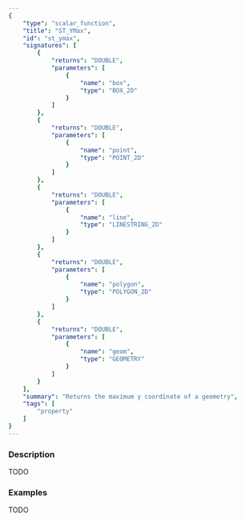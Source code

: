 ```yaml
---
{
    "type": "scalar_function",
    "title": "ST_YMax",
    "id": "st_ymax",
    "signatures": [
        {
            "returns": "DOUBLE",
            "parameters": [
                {
                    "name": "box",
                    "type": "BOX_2D"
                }
            ]
        },
        {
            "returns": "DOUBLE",
            "parameters": [
                {
                    "name": "point",
                    "type": "POINT_2D"
                }
            ]
        },
        {
            "returns": "DOUBLE",
            "parameters": [
                {
                    "name": "line",
                    "type": "LINESTRING_2D"
                }
            ]
        },
        {
            "returns": "DOUBLE",
            "parameters": [
                {
                    "name": "polygon",
                    "type": "POLYGON_2D"
                }
            ]
        },
        {
            "returns": "DOUBLE",
            "parameters": [
                {
                    "name": "geom",
                    "type": "GEOMETRY"
                }
            ]
        }
    ],
    "summary": "Returns the maximum y coordinate of a geometry",
    "tags": [
        "property"
    ]
}
---
```


### Description

TODO

### Examples

TODO

